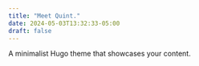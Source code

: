 ```yaml
---
title: "Meet Quint."
date: 2024-05-03T13:32:33-05:00
draft: false
---
```


A minimalist Hugo theme that showcases your content.
